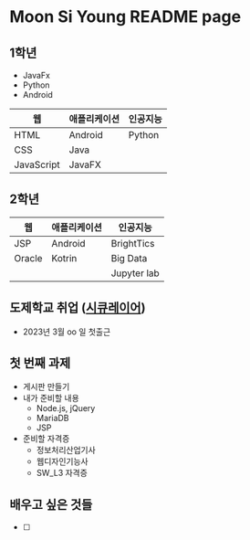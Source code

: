 # Moon Si Young README page

## 1학년

- JavaFx
- Python
- Android

| 웹 | 애플리케이션 | 인공지능 |
| - | - | - |
| HTML | Android | Python |
|CSS | Java | |
| JavaScript | JavaFX | |

## 2학년

| 웹 | 애플리케이션 | 인공지능 |
| - | - | - |
| JSP | Android | BrightTics | 
| Oracle | Kotrin | Big Data |
| | | Jupyter lab | 

## 도제학교 취업 ([시큐레이어](./job.md))
- 2023년 3월 oo 일 첫출근

## 첫 번째 과제
- 게시판 만들기
- 내가 준비할 내용
    - Node.js, jQuery
    - MariaDB
    - JSP
- 준비할 자격증
    - 정보처리산업기사
    - 웹디자인기능사
    - SW_L3 자격증

## 배우고 싶은 것들

- [ ] 
